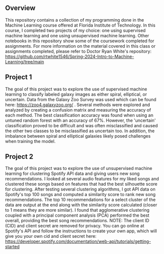 ## Overview
This repository contains a collection of my programming done in the Machine Learning course offered at Florida Institute of Technology. In this course, I completed two projects of my choice: one using supervised machine learning and one using unsupervised machine learning. Other notebooks in this repository show some of the coursework completed for assignments. For more information on the material covered in this class or assignments completed, please refer to Doctor Ryan White's repository: https://github.com/rtwhite1546/Spring-2024-Intro-to-Machine-Learning/tree/main

## Project 1 
The goal of this project was to explore the use of supervised machine learning to classify labeled galaxy images as either spiral, elliptical, or uncertain. Data from the Galaxy Zoo Survey was used which can be found here: https://zoo4.galaxyzoo.org/ . Several methods were explored and analyzed by creating a confusion matrix and measuring the accuracy of each method. The best classification accuracy was found when using an untuned random forest with an accuracy of 67%. However, the 'uncertain' classification proved to be difficult and was often misclassified and caused the other two classes to be misclassified as uncertain too. In addition, the imbalance between spiral and elliptical galaxies likely posed challenges when training the model.

## Project 2
The goal of this project was to explore the use of unsupervised machine learning for clustering Spotify API data and giving users new song recommendations. I looked at several audio features for my liked songs and clustered these songs based on features that had the best silhouette score for clustering. After testing several clustering algorithms, I got API data on Spotify's top 100 songs and computed a similarity score to rank new song recommendations. The top 10 recommendations for a select cluster of the data are output at the end along with the similarity score calculated (closer to 1 means they are more similar). I found that agglomerative clustering coupled with a principal component analysis (PCA) performed the best overall, providing the best song recommendations. NOTE: The client ID (CID) and client secret are removed for privacy. You can go online at Spotify's API and follow the instructions to create your own app, which will give you your own cid and client secret here: https://developer.spotify.com/documentation/web-api/tutorials/getting-started
